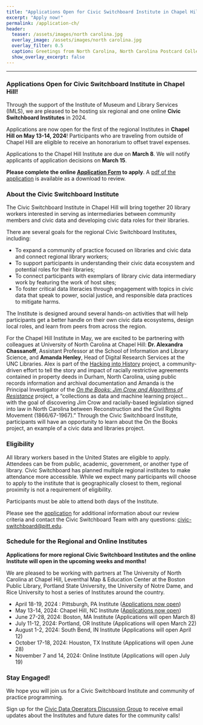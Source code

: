 ```yaml
---
title: "Applications Open for Civic Switchboard Institute in Chapel Hill!"
excerpt: "Apply now!"
permalink: /application-ch/
header:
  teaser: /assets/images/north carolina.jpg
  overlay_image: /assets/images/north carolina.jpg
  overlay_filter: 0.5
  caption: Greetings from North Carolina, North Carolina Postcard Collection (P052), North Carolina Collection Photographic Archives, Wilson Library, UNC-Chapel Hill  
  show_overlay_excerpt: false
---
```



---
### Applications Open for Civic Switchboard Institute in Chapel Hill!
Through the support of the Institute of Museum and Library Services (IMLS), we are pleased to be hosting six regional and one online **Civic Switchboard Institutes** in 2024. 

Applications are now open for the first of the regional Institutes in **Chapel Hill on May 13-14, 2024**! Participants who are traveling from outside of Chapel Hill are eligible to receive an honorarium to offset travel expenses.

Applications to the Chapel Hill Institute are due on **March 8**. We will notify applicants of application decisions on **March 15**.

**Please complete the online [Application Form](https://docs.google.com/forms/d/e/1FAIpQLSeP6aA3nFt6uCWAx8kPxxGBSc8r8YPRhvIp5_z2SUNlBvAiYA/viewform) to apply**. A [pdf of the application](https://drive.google.com/file/d/1Yhna14AZoCqXFjcBTBjDfoUHroq-u8ay/view) is available as a download to review.  

### About the Civic Switchboard Institute
The Civic Switchboard Institute in Chapel Hill will bring together 20 library workers interested in serving as intermediaries between community members and civic data and developing civic data roles for their libraries.

There are several goals for the regional Civic Switchboard Institutes, including: 
* To expand a community of practice focused on libraries and civic data and connect regional library workers; 
* To support participants in understanding their civic data ecosystem and potential roles for their libraries; 
* To connect participants with exemplars of library civic data intermediary work by featuring the work of host sites;
* To foster critical data literacies through engagement with topics in civic data that speak to power, social justice, and responsible data practices to mitigate harms.

The Institute is designed around several hands-on activities that will help participants get a better handle on their own civic data ecosystems, design local roles, and learn from peers from across the region.

For the Chapel Hill Institute in May, we are excited to be partnering with colleagues at University of North Carolina at Chapel Hill: **Dr. Alexandra Chassanoff**, Assistant Professor at the School of Information and Library Science, and **Amanda Henley**, Head of Digital Research Services at the UNC Libraries.  Alex is part of the [Hacking into History](https://hackingintohistory.com/) project, a community-driven effort to tell the story and impact of racially restrictive agreements contained in property deeds in Durham, North Carolina, using public records information and archival documentation and Amanda is the Principal Investigator of the *[On the Books: Jim Crow and Algorithms of Resistance](https://onthebooks.lib.unc.edu/)* project, a “collections as data and machine learning project…with the goal of discovering Jim Crow and racially-based legislation signed into law in North Carolina between Reconstruction and the Civil Rights Movement (1866/67-1967).” Through the Civic Switchboard Institute, participants will have an opportunity to learn about the On the Books project, an example of a civic data and libraries project.



### Eligibility
All library workers based in the United States are eligible to apply. Attendees can be from public, academic, government, or another type of library. Civic Switchboard has planned multiple regional institutes to make attendance more accessible. While we expect many participants will choose to apply to the institute that is geographically closest to them, regional proximity is not a requirement of eligibility.


Participants must be able to attend both days of the Institute. 


Please see the [application](https://docs.google.com/forms/d/e/1FAIpQLSeP6aA3nFt6uCWAx8kPxxGBSc8r8YPRhvIp5_z2SUNlBvAiYA/viewform) for additional information about our review criteria and contact the Civic Switchboard Team with any questions: civic-switchboard@pitt.edu.

### Schedule for the Regional and Online Institutes
**Applications for more regional Civic Switchboard Institutes and the online Institute will open in the upcoming weeks and months!**

We are pleased to be working with partners at The University of North Carolina at Chapel Hill, Leventhal Map & Education Center at the Boston Public Library, Portland State University, the University of Notre Dame, and Rice University to host a series of Institutes around the country. 
 
* April 18-19, 2024 : Pittsburgh, PA Institute ([Applications now open](https://docs.google.com/forms/d/e/1FAIpQLScnwNbey3VlmDFImyMKJG0wuej8df9nW_2UWlpj7uqfG_HyVw/viewform))
* May 13-14, 2024: Chapel Hill, NC Institute ([Applications now open](https://docs.google.com/forms/d/e/1FAIpQLSeP6aA3nFt6uCWAx8kPxxGBSc8r8YPRhvIp5_z2SUNlBvAiYA/viewform))
* June 27-28, 2024: Boston, MA Institute (Applications will open March 8)
* July 11-12, 2024: Portland, OR Institute (Applications will open March 22)
* August 1-2, 2024: South Bend, IN Institute (Applications will open April 12)
* October 17-18, 2024: Houston, TX Institute (Applications will open June 28)
* November 7 and 14, 2024: Online Institute (Applications will open July 19)

### Stay Engaged!

We hope you will join us for a Civic Switchboard Institute and community of practice programming. 

Sign up for the [Civic Data Operators Discussion Group](https://civic-switchboard.github.io/group/) to receive email updates about the Institutes and future dates for the community calls!
